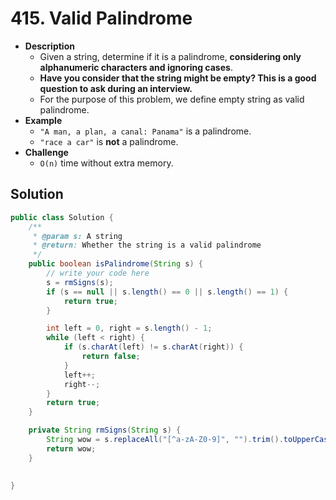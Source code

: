 # 415. Valid Palindrome

- **Description**
    - Given a string, determine if it is a palindrome, **considering only alphanumeric characters and ignoring cases**.
    - **Have you consider that the string might be empty? This is a good question to ask during an interview.**
    - For the purpose of this problem, we define empty string as valid palindrome.
- **Example**
    - `"A man, a plan, a canal: Panama"` is a palindrome.
    - `"race a car"` is **not** a palindrome.
- **Challenge**
    - `O(n)` time without extra memory.


## Solution


```java
public class Solution {
    /**
     * @param s: A string
     * @return: Whether the string is a valid palindrome
     */
    public boolean isPalindrome(String s) {
        // write your code here
        s = rmSigns(s);
        if (s == null || s.length() == 0 || s.length() == 1) {
            return true;
        }

        int left = 0, right = s.length() - 1;
        while (left < right) {
            if (s.charAt(left) != s.charAt(right)) {
                return false;
            }
            left++;
            right--;
        }
        return true;
    }

    private String rmSigns(String s) {
        String wow = s.replaceAll("[^a-zA-Z0-9]", "").trim().toUpperCase();
        return wow;
    }
    
    
}
```
